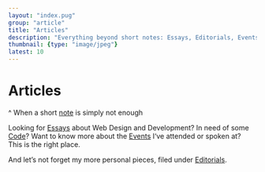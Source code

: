 ```yaml
---
layout: "index.pug"
group: "article"
title: "Articles"
description: "Everything beyond short notes: Essays, Editorials, Events and Code."
thumbnail: {type: "image/jpeg"}
latest: 10
---
```


# Articles
^ When a short <a href="/notes" class="c-note">note</a> is simply not enough

Looking for <a href="/essays" class="c-essay">Essays</a> about Web Design and Development? In need of some <a href="/code" class="c-code">Code</a>? Want to know more about the <a href="/events" class="c-event">Events</a> I‘ve attended or spoken at? This is the right place.

And let’s not forget my more personal pieces, filed under <a href="/editorials" class="c-editorial">Editorials</a>.

<style media="screen">
@keyframes rainbow{0%{transform:translateX(0)}100%{transform:translateX(-100vw)}}
head::before{content:"";display:block;position:absolute;width:200vw;height:100%;background-image:linear-gradient(90deg,#d34b6c 0,#ff571a,yellow,aqua,#ee82ee,#d34b6c 50%,#d34b6c 50%,#ff571a,yellow,aqua,#ee82ee,#d34b6c 100%)}
.page{background-color:transparent}
@media (prefers-reduced-motion:no-preference){head::before{animation:rainbow 20s linear infinite}}
</style>
